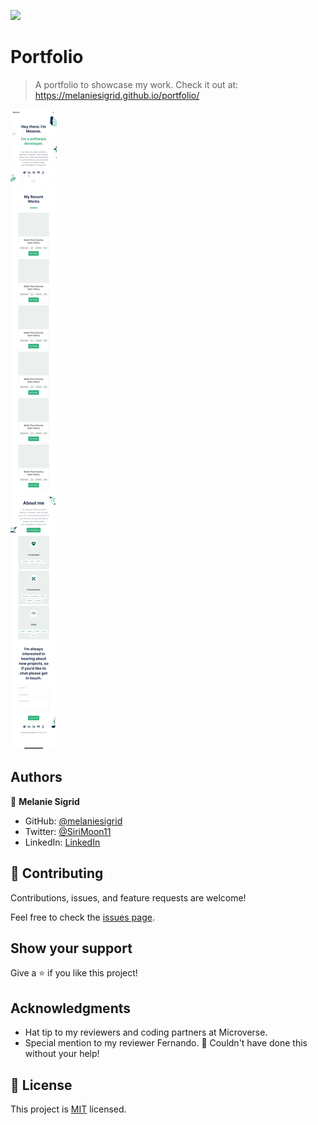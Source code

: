 ![](https://img.shields.io/badge/Microverse-blueviolet)

# Portfolio

> A portfolio to showcase my work. Check it out at:
https://melaniesigrid.github.io/portfolio/

![screenshot](images/app_screenshot.png)

## Authors

👤 **Melanie Sigrid**

- GitHub: [@melaniesigrid](https://github.com/melaniesigrid)
- Twitter: [@SiriMoon11](https://twitter.com/SiriMoon11)
- LinkedIn: [LinkedIn](https://www.linkedin.com/in/melanie-arellano-92aaa9194/)

## 🤝 Contributing

Contributions, issues, and feature requests are welcome!

Feel free to check the [issues page](../../issues/).

## Show your support

Give a ⭐️ if you like this project!

## Acknowledgments

- Hat tip to my reviewers and coding partners at Microverse.
- Special mention to my reviewer Fernando. 💫 Couldn't have done this without your help!

## 📝 License

This project is [MIT](./MIT.md) licensed.
